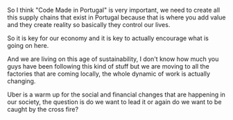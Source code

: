 So I think "Code Made in Portugal" is very important, we need to create all this supply chains that exist in Portugal because that is where you add value and they create reality so basically they control our lives.

So it is key for our economy and it is key to actually encourage what is going on here. 

And we are living on this age of sustainability, I don't know how much you guys have been following this kind of stuff but we are moving to all the factories that are coming locally, the whole dynamic of work is actually changing.

Uber is a warm up for the social and financial changes that are happening in our society, the question is do we want to lead it or again do we want to be caught by the cross fire?
